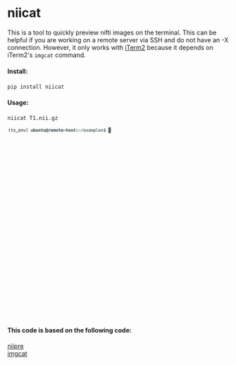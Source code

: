 # niicat

This is a tool to quickly preview nifti images on the terminal. 
This can be helpful if you are working on a remote server via SSH and do not have
an -X connection. However, it only works with [iTerm2](https://www.iterm2.com/) 
because it depends on iTerm2's `imgcat` command.

#### Install:

```
pip install niicat
```

#### Usage:

```
niicat T1.nii.gz
```

![](niicat/resources/example.gif)


#### This code is based on the following code:

[niipre](https://github.com/vnckppl/niipre)  
[imgcat](https://www.iterm2.com/utilities/imgcat)
